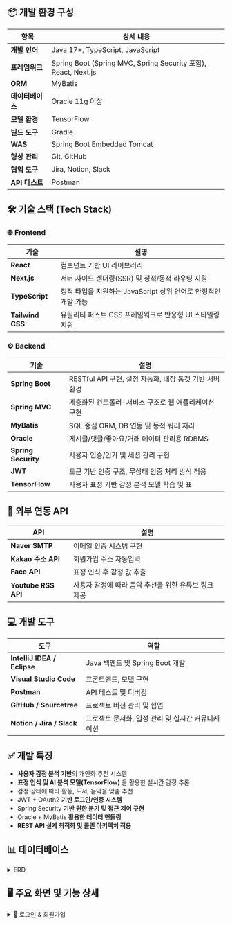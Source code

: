 ## 📦 개발 환경 구성

| 항목 | 상세 내용 |
|------|-----------|
| **개발 언어** | Java 17+, TypeScript, JavaScript |
| **프레임워크** | Spring Boot (Spring MVC, Spring Security 포함), React, Next.js |
| **ORM** | MyBatis |
| **데이터베이스** | Oracle 11g 이상 |
| **모델 환경** | TensorFlow |
| **빌드 도구** | Gradle |
| **WAS** | Spring Boot Embedded Tomcat |
| **형상 관리** | Git, GitHub |
| **협업 도구** | Jira, Notion, Slack |
| **API 테스트** | Postman |


## 🛠️ 기술 스택 (Tech Stack)

### 🌐 Frontend

| 기술 | 설명 |
|------|------|
| **React** | 컴포넌트 기반 UI 라이브러리 |
| **Next.js** | 서버 사이드 렌더링(SSR) 및 정적/동적 라우팅 지원 |
| **TypeScript** | 	정적 타입을 지원하는 JavaScript 상위 언어로 안정적인 개발 가능 |
| **Tailwind CSS** | 유틸리티 퍼스트 CSS 프레임워크로 반응형 UI 스타일링 지원 |

### ⚙ Backend

| 기술 | 설명 |
|------|------|
| **Spring Boot** | RESTful API 구현, 설정 자동화, 내장 톰캣 기반 서버 환경 |
| **Spring MVC** | 계층화된 컨트롤러-서비스 구조로 웹 애플리케이션 구현 |
| **MyBatis** | SQL 중심 ORM, DB 연동 및 동적 쿼리 처리 |
| **Oracle** | 게시글/댓글/좋아요/거래 데이터 관리용 RDBMS |
| **Spring Security** | 사용자 인증/인가 및 세션 관리 구현 |
| **JWT** | 토큰 기반 인증 구조, 무상태 인증 처리 방식 적용 |
| **TensorFlow** | 	사용자 표정 기반 감정 분석 모델 학습 및 표 |

## 🔌 외부 연동 API
| API | 설명 |
|------|------|
| **Naver SMTP** | 이메일 인증 시스템 구현  |
| **Kakao 주소 API** | 회원가입 주소 자동입력  |
| **Face API** | 표정 인식 후 감정 값 추출  |
| **Youtube RSS  API** | 사용자 감정에 따라 음악 추천을 위한 유튜브 링크 제공  |

## 💻 개발 도구

| 도구 | 역할 |
|------|------|
| **IntelliJ IDEA / Eclipse** | Java 백엔드 및 Spring Boot 개발 |
| **Visual Studio Code** | 프론트엔드, 모델 구현 |
| **Postman** | API 테스트 및 디버깅 |
| **GitHub / Sourcetree** | 프로젝트 버전 관리 및 협업 |
| **Notion / Jira / Slack** | 프로젝트 문서화, 일정 관리 및 실시간 커뮤니케이션 |

## ✅ 개발 특징

- **사용자 감정 분석 기반**의 개인화 추천 시스템
- **표정 인식 및 AI 분석 모델(TensorFlow)** 을 활용한 실시간 감정 추론
- 감정 상태에 따라 활동, 도서, 음악을 맞춤 추천
- JWT + OAuth2 **기반 로그인/인증 시스템**
- Spring Security **기반 권한 분기 및 접근 제어 구현**
- Oracle + MyBatis **활용한 데이터 핸들링**
- **REST API 설계 최적화 및 클린 아키텍처 적용**

## 📊 데이터베이스 
<a name="trade-section-top-erd"></a>
<details>
<summary>ERD</summary>
  <br>
<ul>
  <li><b>사용자 관리</b>
    <ul>
      <li>USERINFO: 사용자 기본 정보</li>
      <li>USER_SESSIONS: 유저 세션 관리</li>
    </ul>
  </li>
<br>
  <li><b>도서 관리</b>
    <ul>
      <li>BOOKINFO: 도서 정보</li>
      <li>BOOK_BORROW / BOOK_RECORD: 도서 대출 및 반납 기록</li>
      <li>BOOK_REVIEW / BOOK_WISHLIST: 도서 리뷰 및 관심 도서 목록</li>
    </ul>
  </li>
<br>
  <li><b>커뮤니티 기능</b>
    <ul>
      <li>BOARD: 게시판</li>
      <li>BOARD_COMMENT: 댓글</li>
      <li>BOARD_LIKES: 게시글 추천</li>
    </ul>
  </li>
<br>
  <li><b>공지사항</b>
    <ul>
      <li>NOTICE: 운영자 공지사항 관리</li>
    </ul>
  </li>
<br>
  <li><b>중고 도서 거래</b>
    <ul>
      <li>TRADE_POST: 중고 도서 게시글</li>
      <li>TRADE_FAVORITE: 관심 등록 기능</li>
      <li>TRADE_RECORD: 거래 완료 기록</li>
    </ul>
  </li>
<br>
  <li><b>실시간 채팅</b>
    <ul>
      <li>TRADE_CHATROOM: 채팅방</li>
      <li>TRADE_CHATMESSAGE: 채팅 메시지</li>
    </ul>
  </li>
<br>
  <li><b>사용자 알림</b>
    <ul>
      <li>NOTIFICATIONS: 이벤트 및 메시지 알림 시스템</li>
    </ul>
  </li>
</ul>
<br>
  
## 📌 전체 ERD
![InkTree ERD](https://github.com/pingpingeee/MoodSync/blob/main/lib/images/erd/ERD.png?raw=true)

### 🔝 [이 섹션 맨 위로 이동](#trade-section-top-erd)
</details>

## 🖥 주요 화면 및 기능 상세

<a name="trade-section-top1"></a>
<details>
<summary>🔐 로그인 & 회원가입</summary>



### 🔝 [이 섹션 맨 위로 이동](#trade-section-top1)
---
</details>

